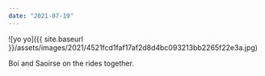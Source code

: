 ```yaml
---
date: "2021-07-19"
---
```


![yo yo]({{ site.baseurl }}/assets/images/2021/4521fcd1faf17af2d8d4bc093213bb2265f22e3a.jpg)

Boí and Saoirse on the rides together.
